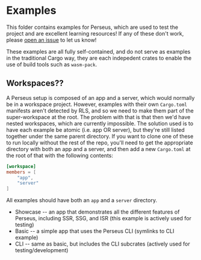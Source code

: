 # Examples

This folder contains examples for Perseus, which are used to test the project and are excellent learning resources! If any of these don't work, please [open an issue](https://github.com/arctic-hen7/perseus/issues/choose) to let us know!

These examples are all fully self-contained, and do not serve as examples in the traditional Cargo way, they are each indepedent crates to enable the use of build tools such as `wasm-pack`.

## Workspaces??

A Perseus setup is composed of an app and a server, which would normally be in a workspace project. However, examples with their own `Cargo.toml` manifests aren't detected by RLS, and so we need to make them part of the super-workspace at the root. The problem with that is that then we'd have nested workspaces, which are currently impossible. The solution used is to have each example be atomic (i.e. app OR server), but they're still listed together under the same parent directory. If you want to clone one of these to run locally without the rest of the repo, you'll need to get the appropriate directory with both an app and a server, and then add a new `Cargo.toml` at the root of that with the following contents:

```toml
[workspace]
members = [
	"app",
	"server"
]
```

All examples should have both an `app` and a `server` directory.

-   Showcase -- an app that demonstrates all the different features of Perseus, including SSR, SSG, and ISR (this example is actively used for testing)
-   Basic -- a simple app that uses the Perseus CLI (symlinks to CLI example)
-   CLI -- same as basic, but includes the CLI subcrates (actively used for testing/development)
